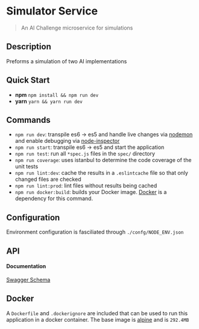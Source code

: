 # Simulator Service 

> An AI Challenge microservice for simulations

## Description
Preforms a simulation of two AI implementations

## Quick Start
* **npm** `npm install && npm run dev`
* **yarn** `yarn && yarn run dev`

## Commands
* `npm run dev`: transpile es6 -> es5 and handle live changes via [nodemon](http://nodemon.io/) and enable debugging via [node-inspector](http://127.0.0.1:8082/?port=5859) 
* `npm run start`: transpile es6 -> es5 and start the application 
* `npm run test`: run all `*spec.js` files in the `spec/` directory
* `npm run coverage`: uses istanbul to determine the code coverage of the unit tests
* `npm run lint:dev`: cache the results in a `.eslintcache` file so that only changed files are checked  
* `npm run lint:prod`: lint files without results being cached 
* `npm run docker:build`: builds your Docker image. [Docker](https://www.docker.com/) is a dependency for this command.

## Configuration
Environment configuration is fasciliated through `./confg/NODE_ENV.json`

## API
#### Documentation
[Swagger Schema](http://petstore.swagger.io/?url=https://raw.githubusercontent.com/northwesternmutual/ai-challenge/master/simulatorService/swagger.json?token=AVjpyf2XH3GDhJ-w78WKNy1DWmeW1RE1ks5YJmsUwA%3D%3D)

## Docker
A `Dockerfile` and `.dockerignore` are included that can be used to run this application in a docker container. The base image is [alpine](https://alpinelinux.org/) and is `292.4MB`